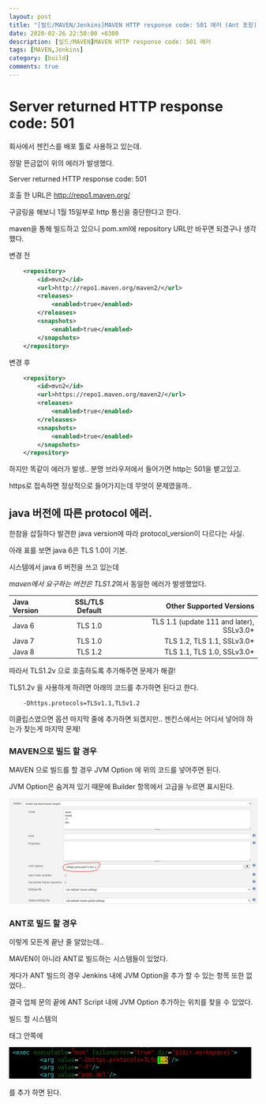 ```yaml
---
layout: post
title: "[빌드/MAVEN/Jenkins]MAVEN HTTP response code: 501 에러 (Ant 포함)"
date: 2020-02-26 22:50:00 +0300
description: [빌드/MAVEN]MAVEN HTTP response code: 501 에러
tags: [MAVEN,Jenkins]
category: [build]
comments: true
---
```

# Server returned HTTP response code: 501

회사에서 젠킨스를 배포 툴로 사용하고 있는데.

정말 뜬금없이 위의 에러가 발생했다.

Server returned HTTP response code: 501

호출 한 URL은 http://repo1.maven.org/ 

구글링을 해보니 1월 15일부로 http 통신을 중단한다고 한다.

maven을 통해 빌드하고 있으니 pom.xml에 repository URL만 바꾸면 되겠구나 생각했다.

변경 전
```XML
	<repository>
		<id>mvn2</id>
		<url>http://repo1.maven.org/maven2/</url> 
		<releases>
			<enabled>true</enabled>
		</releases>
		<snapshots>
			<enabled>true</enabled>
		</snapshots>
	</repository>
```

변경 후
```XML
	<repository>
		<id>mvn2</id>
		<url>https://repo1.maven.org/maven2/</url> 
		<releases>
			<enabled>true</enabled>
		</releases>
		<snapshots>
			<enabled>true</enabled>
		</snapshots>
	</repository>
```

하지만 똑같이 에러가 발생.. 분명 브라우저에서 들어가면 http는 501을 뱉고있고.

https로 접속하면 정상적으로 들어가지는데 무엇이 문제였을까..

## java 버전에 따른 protocol 에러.

한참을 삽질하다 발견한 java version에 따라 protocol_version이 다르다는 사실.

아래 표를 보면 java 6은 TLS 1.0이 기본. 

시스템에서 java 6 버전을 쓰고 있는데

*maven에서 요구하는 버전은 TLS1.2*여서 동일한 에러가 발생했었다.

| Java Version | SSL/TLS Default | Other Supported Versions |
|:--------|:--------:|--------:|
|Java 6	| TLS 1.0	| TLS 1.1 (update 111 and later), SSLv3.0*
|Java 7	| TLS 1.0	| TLS 1.2, TLS 1.1, SSLv3.0*
|Java 8	| TLS 1.2	| TLS 1.1, TLS 1.0, SSLv3.0*

따라서 TLS1.2v 으로 호출하도록 추가해주면 문제가 해결!

TLS1.2v 을 사용하게 하려면 아래의 코드를 추가하면 된다고 한다.

```
	-Dhttps.protocols=TLSv1.1,TLSv1.2
```

이클립스였으면 옵션 마지막 줄에 추가하면 되겠지만.. 젠킨스에서는 어디서 넣어야 하는가 찾는게 마지막 문제!



### MAVEN으로 빌드 할 경우

MAVEN 으로 빌드를 할 경우 JVM Option 에 위의 코드를 넣어주면 된다.

JVM Option은 숨겨져 있기 때문에 Builder 항목에서 고급을 누르면 표시된다.

![maven](/assets/img/20200302/1.JPG)



### ANT로 빌드 할 경우

이렇게 모든게 끝난 줄 알았는데..

MAVEN이 아니라 ANT로 빌드하는 시스템들이 있었다.

게다가 ANT 빌드의 경우 Jenkins 내에 JVM Option을 추가 할 수 있는 항목 또한 없었다..

결국 업체 문의 끝에 ANT Script 내에 JVM Option 추가하는 위치를 찾을 수 있었다.

빌드 할 시스템의 

<exec> 태그 안쪽에 <arg value="-Dhttps.protocols=TLSv1.2"/>

![ant](/assets/img/20200302/2.JPG)

를 추가 하면 된다. 





